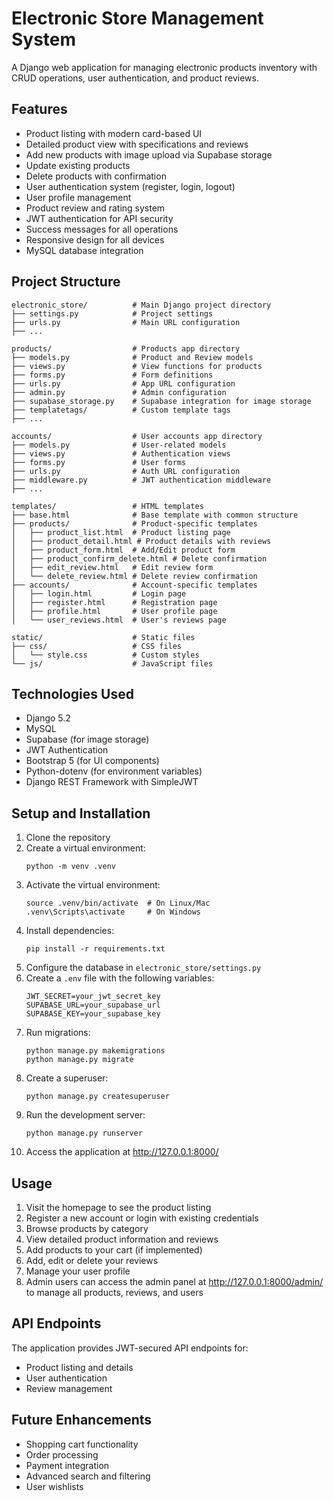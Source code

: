 # Electronic Store Management System

A Django web application for managing electronic products inventory with CRUD operations, user authentication, and product reviews.

## Features

- Product listing with modern card-based UI
- Detailed product view with specifications and reviews
- Add new products with image upload via Supabase storage
- Update existing products
- Delete products with confirmation
- User authentication system (register, login, logout)
- User profile management
- Product review and rating system
- JWT authentication for API security
- Success messages for all operations
- Responsive design for all devices
- MySQL database integration

## Project Structure

```
electronic_store/          # Main Django project directory
├── settings.py            # Project settings
├── urls.py                # Main URL configuration
├── ...

products/                  # Products app directory
├── models.py              # Product and Review models
├── views.py               # View functions for products
├── forms.py               # Form definitions
├── urls.py                # App URL configuration
├── admin.py               # Admin configuration
├── supabase_storage.py    # Supabase integration for image storage
├── templatetags/          # Custom template tags
├── ...

accounts/                  # User accounts app directory
├── models.py              # User-related models
├── views.py               # Authentication views
├── forms.py               # User forms
├── urls.py                # Auth URL configuration
├── middleware.py          # JWT authentication middleware
├── ...

templates/                 # HTML templates
├── base.html              # Base template with common structure
├── products/              # Product-specific templates
│   ├── product_list.html  # Product listing page
│   ├── product_detail.html # Product details with reviews
│   ├── product_form.html  # Add/Edit product form
│   ├── product_confirm_delete.html # Delete confirmation
│   ├── edit_review.html   # Edit review form
│   └── delete_review.html # Delete review confirmation
├── accounts/              # Account-specific templates
│   ├── login.html         # Login page
│   ├── register.html      # Registration page
│   ├── profile.html       # User profile page
│   └── user_reviews.html  # User's reviews page

static/                    # Static files
├── css/                   # CSS files
│   └── style.css          # Custom styles
└── js/                    # JavaScript files
```

## Technologies Used

- Django 5.2
- MySQL
- Supabase (for image storage)
- JWT Authentication
- Bootstrap 5 (for UI components)
- Python-dotenv (for environment variables)
- Django REST Framework with SimpleJWT

## Setup and Installation

1. Clone the repository
2. Create a virtual environment:
   ```
   python -m venv .venv
   ```
3. Activate the virtual environment:
   ```
   source .venv/bin/activate  # On Linux/Mac
   .venv\Scripts\activate     # On Windows
   ```
4. Install dependencies:
   ```
   pip install -r requirements.txt
   ```
5. Configure the database in `electronic_store/settings.py`
6. Create a `.env` file with the following variables:
   ```
   JWT_SECRET=your_jwt_secret_key
   SUPABASE_URL=your_supabase_url
   SUPABASE_KEY=your_supabase_key
   ```
7. Run migrations:
   ```
   python manage.py makemigrations
   python manage.py migrate
   ```
8. Create a superuser:
   ```
   python manage.py createsuperuser
   ```
9. Run the development server:
   ```
   python manage.py runserver
   ```
10. Access the application at http://127.0.0.1:8000/

## Usage

1. Visit the homepage to see the product listing
2. Register a new account or login with existing credentials
3. Browse products by category
4. View detailed product information and reviews
5. Add products to your cart (if implemented)
6. Add, edit or delete your reviews
7. Manage your user profile
8. Admin users can access the admin panel at http://127.0.0.1:8000/admin/ to manage all products, reviews, and users

## API Endpoints

The application provides JWT-secured API endpoints for:
- Product listing and details
- User authentication
- Review management

## Future Enhancements

- Shopping cart functionality
- Order processing
- Payment integration
- Advanced search and filtering
- User wishlists 